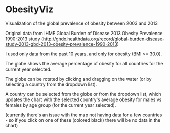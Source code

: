 # ObesityViz
Visualization of the global prevalence of obesity between 2003 and 2013

Original data from IHME Global Burden of Disease 2013 Obesity Prevalence 1990-2013 study 
(http://ghdx.healthdata.org/record/global-burden-disease-study-2013-gbd-2013-obesity-prevalence-1990-2013)

I used only data from the past 10 years, and only for obesity (BMI >= 30.0). 

The globe shows the average percentage of obesity for all countries for the current year selected. 

The globe can be rotated by clicking and dragging on the water (or by selecting a country from the dropdown list).

A country can be selected from the globe or from the dropdown list, which updates the chart with the selected country's
average obesity for males vs females by age group (for the current year selected).


(currently there's an issue with the map not having data for a few countries - so if you click on one of these (colored black) there will be no data in the chart)

